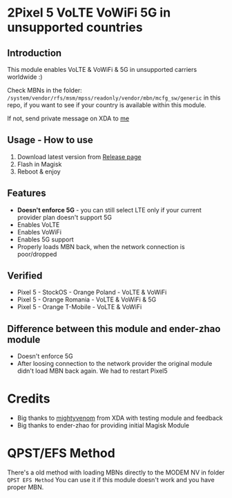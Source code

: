 # 2Pixel 5 VoLTE VoWiFi 5G in unsupported countries
## Introduction
This module enables VoLTE & VoWiFi & 5G in unsupported carriers worldwide :)

Check MBNs in the folder: `/system/vendor/rfs/msm/mpss/readonly/vendor/mbn/mcfg_sw/generic` in this repo, if you want to see if your country is available within this module.

If not, send private message on XDA to [me](https://forum.xda-developers.com/m/vortuks.5945472/)

## Usage - How to use
1. Download latest version from [Release page](https://github.com/stanislawrogasik/Pixel5-VoLTE-VoWiFi/releases)
2. Flash in Magisk
3. Reboot & enjoy 

## Features
- **Doesn't enforce 5G** - you can still select LTE only if your current provider plan doesn't support 5G
- Enables VoLTE
- Enables VoWiFi
- Enables 5G support
- Properly loads MBN back, when the network connection is poor/dropped

## Verified
- Pixel 5 - StockOS - Orange Poland - VoLTE & VoWiFi
- Pixel 5 - Orange Romania - VoLTE & VoWiFi & 5G
- Pixel 5 - Orange T-Mobile - VoLTE & VoWiFi

## Difference between this module and ender-zhao module
- Doesn't enforce 5G
- After loosing connection to the network provider the original module didn't load MBN back again. We had to restart Pixel5

# Credits
- Big thanks to [mightyvenom](https://forum.xda-developers.com/m/mightyvenom.4163960/) from XDA with testing module and feedback
- Big thanks to ender-zhao for providing initial Magisk Module

# QPST/EFS Method
There's a old method with loading MBNs directly to the MODEM NV in folder `QPST EFS Method`
You can use it if this module doesn't work and you have proper MBN.
